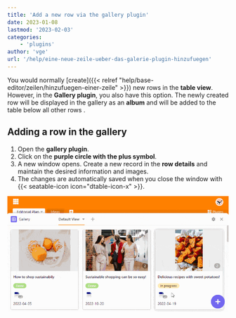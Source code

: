 ```yaml
---
title: 'Add a new row via the gallery plugin'
date: 2023-01-08
lastmod: '2023-02-03'
categories:
    - 'plugins'
author: 'vge'
url: '/help/eine-neue-zeile-ueber-das-galerie-plugin-hinzufuegen'
---
```


You would normally [create]({{< relref "help/base-editor/zeilen/hinzufuegen-einer-zeile" >}}) new rows in the **table view**. However, in the **Gallery plugin**, you also have this option. The newly created row will be displayed in the gallery as an **album** and will be added to the table below all other rows .

## Adding a row in the gallery

1. Open the **gallery plugin**.
2. Click on the **purple circle with the plus symbol**.
3. A new window opens. Create a new record in the **row details** and maintain the desired information and images.
4. The changes are automatically saved when you close the window with {{< seatable-icon icon="dtable-icon-x" >}}.

![A new row via the gallery plugin](images/Eine-neue-Zeile-ueber-das-Galerie-Plugin-hinzufuegen.gif)
